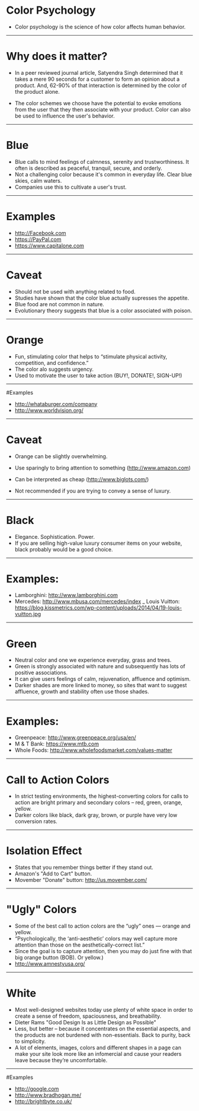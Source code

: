 # Color Psychology

- Color psychology is the science of how color affects human behavior.

---
# Why does it matter?

- In a peer reviewed journal article, Satyendra Singh determined that it takes a mere 90 seconds for a customer to form an opinion about a product. And, 62-90% of that interaction is determined by the color of the product alone.

- The color schemes we choose have the potential to evoke emotions from the user that they then associate with your product. Color can also be used to influence the user's behavior.

---
# Blue

- Blue calls to mind feelings of calmness, serenity and trustworthiness. It often is described as peaceful, tranquil, secure, and orderly.
- Not a challenging color because it's common in everyday life. Clear blue skies, calm waters.
- Companies use this to cultivate a user's trust.

---

# Examples

- http://Facebook.com
- https://PayPal.com
- https://www.capitalone.com

---

# Caveat

- Should not be used with anything related to food.
- Studies have shown that the color blue actually supresses the appetite.
- Blue food are not common in nature.
- Evolutionary theory suggests that blue is a color associated with poison.

---

# Orange

- Fun, stimulating color that helps to “stimulate physical activity, competition, and confidence.”
- The color alo suggests urgency.
- Used to motivate the user to take action (BUY!, DONATE!, SIGN-UP!)

---

#Examples

- http://whataburger.com/company
- http://www.worldvision.org/

---

# Caveat

- Orange can be slightly overwhelming.
- Use sparingly to bring attention to something (http://www.amazon.com)

- Can be interpreted as cheap (http://www.biglots.com/)
- Not recommended if you are trying to convey a sense of luxury.

---

# Black

- Elegance. Sophistication. Power.
- If you are selling high-value luxury consumer items on your website, black probably would be a good choice.

---

# Examples:

- Lamborghini: http://www.lamborghini.com
- Mercedes: http://www.mbusa.com/mercedes/index
_ Louis Vuitton: https://blog.kissmetrics.com/wp-content/uploads/2014/04/19-louis-vuitton.jpg

---

# Green

- Neutral color and one we experience everyday, grass and trees.
- Green is strongly associated with nature and subsequently has lots of positive associations.
- It can give users feelings of calm, rejuvenation, affluence and optimism.
- Darker shades are more linked to money, so sites that want to suggest affluence, growth and stability often use those shades.

---

# Examples:

- Greenpeace: http://www.greenpeace.org/usa/en/
- M & T Bank: https://www.mtb.com
- Whole Foods: http://www.wholefoodsmarket.com/values-matter

---

# Call to Action Colors

- In strict testing environments, the highest-converting colors for calls to action are bright primary and secondary colors – red, green, orange, yellow.
- Darker colors like black, dark gray, brown, or purple have very low conversion rates.

---

# Isolation Effect

- States that you remember things better if they stand out.
- Amazon's "Add to Cart" button.
- Movember "Donate" button: http://us.movember.com/

---

# "Ugly" Colors

- Some of the best call to action colors are the “ugly” ones — orange and yellow.
- “Psychologically, the ‘anti-aesthetic’ colors may well capture more attention than those on the aesthetically-correct list.”
- Since the goal is to capture attention, then you may do just fine with that big orange button (BOB). Or yellow.)
- http://www.amnestyusa.org/

---

# White

- Most well-designed websites today use plenty of white space in order to create a sense of freedom, spaciousness, and breathability.
- Dieter Rams "Good Design Is as Little Design as Possible"
- Less, but better – because it concentrates on the essential aspects, and the products are not burdened with non-essentials. Back to purity, back to simplicity.
-  A lot of elements, images, colors and different shapes in a page can make your site look more like an infomercial and cause your readers leave because they’re uncomfortable.

---

#Examples

- http://google.com
- http://www.bradhogan.me/
- http://brightbyte.co.uk/







